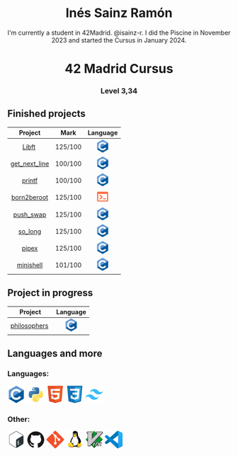 <h1 align="center">Inés Sainz Ramón</h1>
<p align="center">I'm currently a student in 42Madrid. @isainz-r. I did the Piscine in November 2023 and started the Cursus in January 2024.</p>

<h1 align="center">42 Madrid Cursus</h1>
<h3 align="center">Level 3,34</h3>

<h2 align="left">Finished projects</h2>

|                           Project                            |  Mark   |                                                      Language                                                      |
| :----------------------------------------------------------: | :-----: | :------------------------------------------------------------------------------------------------------------: |
|        [Libft](https://github.com/ines-sainz/libft)          | 125/100 | <img src="https://github.com/devicons/devicon/blob/v2.16.0/icons/c/c-original.svg" width="30" height="30" alt="C"> |
| [get_next_line](https://github.com/ines-sainz/get_next_line) | 100/100 | <img src="https://github.com/devicons/devicon/blob/v2.16.0/icons/c/c-original.svg" width="30" height="30" alt="C"> |
|          [printf](https://github.com/ines-sainz/printf)      | 100/100 | <img src="https://github.com/devicons/devicon/blob/v2.16.0/icons/c/c-original.svg" width="30" height="30" alt="C"> |
|                       [born2beroot](#)                       | 125/100 | <img src="https://github.com/PKief/vscode-material-icon-theme/blob/main/icons/console.svg" width="30" height="30"> |
|     [push_swap](https://github.com/ines-sainz/push_swap)     | 125/100 | <img src="https://github.com/devicons/devicon/blob/v2.16.0/icons/c/c-original.svg" width="30" height="30" alt="C"> |
|       [so_long](https://github.com/ines-sainz/so_long)       | 125/100 | <img src="https://github.com/devicons/devicon/blob/v2.16.0/icons/c/c-original.svg" width="30" height="30" alt="C"> |
|         [pipex](https://github.com/ines-sainz/pipex)         | 125/100 | <img src="https://github.com/devicons/devicon/blob/v2.16.0/icons/c/c-original.svg" width="30" height="30" alt="C"> |
|     [minishell](https://github.com/ines-sainz/minishell)     | 101/100 | <img src="https://github.com/devicons/devicon/blob/v2.16.0/icons/c/c-original.svg" width="30" height="30" alt="C"> |


<h2 align="left">Project in progress</h2>

|                           Project                           |                                                      Language                                                      |
| :---------------------------------------------------------: | :----------------------------------------------------------------------------------------------------------------: |
| [philosophers](https://github.com/ines-sainz/philosophers)  | <img src="https://github.com/devicons/devicon/blob/v2.16.0/icons/c/c-original.svg" width="30" height="30" alt="C"> |

<h2 align="left">Languages and more</h2>

<div align="left">
  <h3 align="left">Languages:</h3>
  <img src="https://github.com/devicons/devicon/blob/v2.16.0/icons/c/c-original.svg" width="40" height="40" alt="C"/>
  <img src="https://github.com/devicons/devicon/blob/v2.16.0/icons/python/python-original.svg" width="40" height="40" alt="Python"/>
  <img src="https://github.com/devicons/devicon/blob/v2.16.0/icons/html5/html5-original.svg" width="40" height="40" alt="HTML5"/>
  <img src="https://github.com/devicons/devicon/blob/v2.16.0/icons/css3/css3-original.svg" width="40" height="40" alt="CSS3"/>
  <img src="https://github.com/devicons/devicon/blob/v2.16.0/icons/tailwindcss/tailwindcss-original.svg" width="40" height="40" alt="Tailwindcss"/>

  <h3 align="left">Other:</h3>
  <img src="https://github.com/devicons/devicon/blob/v2.16.0/icons/bash/bash-original.svg" width="40" height="40" alt="Bash"/>
  <img src="https://github.com/devicons/devicon/blob/v2.16.0/icons/github/github-original.svg" width="40" height="40" alt="Github"/>
  <img src="https://github.com/devicons/devicon/blob/v2.16.0/icons/git/git-original.svg" width="40" height="40" alt="Git"/>
  <img src="https://github.com/devicons/devicon/blob/v2.16.0/icons/linux/linux-original.svg" width="40" height="40" alt="Linux"/>
  <img src="https://github.com/devicons/devicon/blob/v2.16.0/icons/vim/vim-original.svg" width="40" height="40" alt="Vim"/>
  <img src="https://github.com/devicons/devicon/blob/v2.16.0/icons/vscode/vscode-original.svg" width="40" height="40" alt="VSCode"/>
</div>
